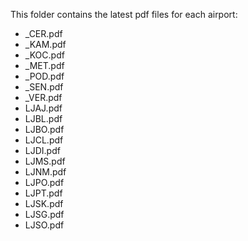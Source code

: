 This folder contains the latest pdf files for each airport:
* _CER.pdf
* _KAM.pdf
* _KOC.pdf
* _MET.pdf
* _POD.pdf
* _SEN.pdf
* _VER.pdf
* LJAJ.pdf
* LJBL.pdf
* LJBO.pdf
* LJCL.pdf
* LJDI.pdf
* LJMS.pdf
* LJNM.pdf
* LJPO.pdf
* LJPT.pdf
* LJSK.pdf
* LJSG.pdf
* LJSO.pdf
